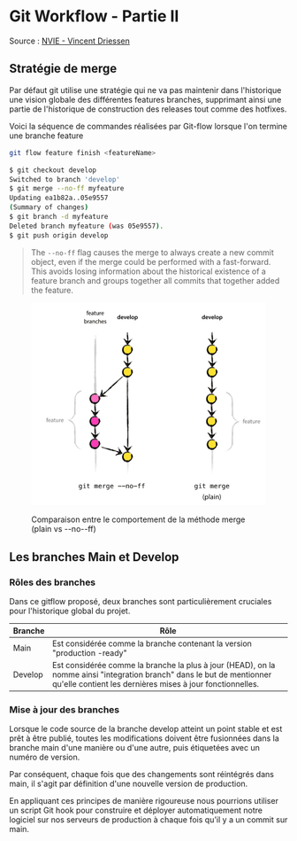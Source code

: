 # Git Workflow - Partie II

Source : [NVIE - Vincent Driessen](https://nvie.com/posts/a-successful-git-branching-model/)

## Stratégie de merge

Par défaut git utilise une stratégie qui ne va pas maintenir dans l'historique une vision globale des différentes features branches, supprimant ainsi une partie de l'historique de construction des releases tout comme des hotfixes.

Voici la séquence de commandes réalisées par Git-flow lorsque l'on termine une branche feature

```bash
git flow feature finish <featureName>
```

```bash
$ git checkout develop
Switched to branch 'develop'
$ git merge --no-ff myfeature
Updating ea1b82a..05e9557
(Summary of changes)
$ git branch -d myfeature
Deleted branch myfeature (was 05e9557).
$ git push origin develop
```



> The `--no-ff` flag causes the merge to always create a new commit object, even if the merge could be performed with a fast-forward. This avoids losing information about the historical existence of a feature branch and groups together all commits that together added the feature.

<figure><img src="../../.gitbook/assets/image (3).png" alt=""><figcaption><p>Comparaison entre le comportement de la méthode merge (plain vs --no--ff)</p></figcaption></figure>

## Les branches Main et Develop

### Rôles des branches

Dans ce gitflow proposé, deux branches sont particulièrement cruciales pour l'historique global du projet.



| Branche | Rôle                                                                                                                                                                                |
| ------- | ----------------------------------------------------------------------------------------------------------------------------------------------------------------------------------- |
| Main    | Est considérée comme la branche contenant la version "production -ready"                                                                                                            |
| Develop | Est considérée comme la branche la plus à jour (HEAD), on la nomme ainsi "integration branch" dans le but de mentionner qu'elle contient les dernières mises à jour fonctionnelles. |

### Mise à jour des branches

Lorsque le code source de la branche develop atteint un point stable et est prêt à être publié, toutes les modifications doivent être fusionnées dans la branche main d'une manière ou d'une autre, puis étiquetées avec un numéro de version.&#x20;

Par conséquent, chaque fois que des changements sont réintégrés dans main, il s'agit par définition d'une nouvelle version de production.&#x20;

En appliquant ces principes de manière rigoureuse nous pourrions utiliser un script Git hook pour construire et déployer automatiquement notre logiciel sur nos serveurs de production à chaque fois qu'il y a un commit sur main.

